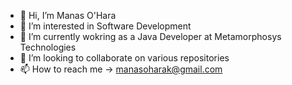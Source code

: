 - 👋 Hi, I’m Manas O'Hara
- 👀 I’m interested in Software Development
- 🌱 I’m currently wokring as a Java Developer at Metamorphosys Technologies
- 💞️ I’m looking to collaborate on various repositories
- 📫 How to reach me -> manasoharak@gmail.com

<!---
manasohara1/manasohara1 is a ✨ special ✨ repository because its `README.md` (this file) appears on your GitHub profile.
You can click the Preview link to take a look at your changes.
--->

